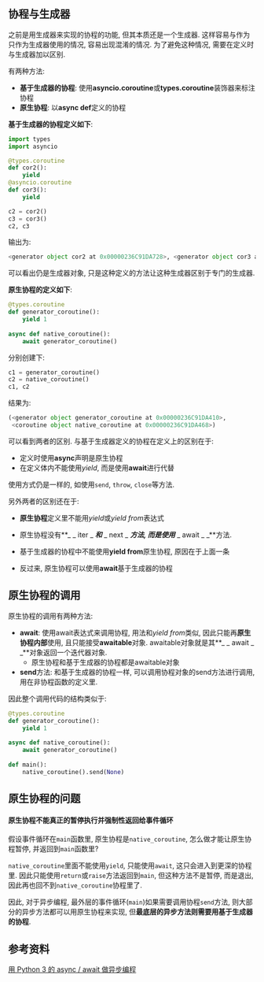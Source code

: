 ## 协程与生成器

之前是用生成器来实现的协程的功能, 但其本质还是一个生成器. 这样容易与作为只作为生成器使用的情况, 容易出现混淆的情况. 为了避免这种情况, 需要在定义时与生成器加以区别.

有两种方法:

- **基于生成器的协程**: 使用**asyncio.coroutine**或**types.coroutine**装饰器来标注协程
- **原生协程**: 以**async def**定义的协程

**基于生成器的协程定义如下**:

```python
import types
import asyncio

@types.coroutine
def cor2():
    yield
@asyncio.coroutine
def cor3():
    yield

c2 = cor2()
c3 = cor3()
c2, c3
```

输出为:

```python
<generator object cor2 at 0x00000236C91DA728>, <generator object cor3 at 0x00000236C91DA6D0>
```

可以看出仍是生成器对象, 只是这种定义的方法让这种生成器区别于专门的生成器.

**原生协程的定义如下**:

```python
@types.coroutine
def generator_coroutine():
    yield 1
 
async def native_coroutine():
    await generator_coroutine()
```

分别创建下:

```python
c1 = generator_coroutine()
c2 = native_coroutine()
c1, c2
```

结果为:

```python
(<generator object generator_coroutine at 0x00000236C91DA410>,
 <coroutine object native_coroutine at 0x00000236C91DA468>)
```

可以看到两者的区别. 与基于生成器定义的协程在定义上的区别在于:

- 定义时使用**async**声明是原生协程
- 在定义体内不能使用*yield*, 而是使用**await**进行代替

使用方式仍是一样的, 如使用`send`, `throw`, `close`等方法.

另外两者的区别还在于:

- **原生协程**定义里不能用*yield*或*yield from*表达式
- 原生协程没有**_ _ iter _ _**和**_ _ next _ _**方法, 而是使用**_ _ await _ _**方法.

- 基于生成器的协程中不能使用**yield from**原生协程, 原因在于上面一条
- 反过来, 原生协程可以使用**await**基于生成器的协程

## 原生协程的调用

原生协程的调用有两种方法:

- **await**: 使用await表达式来调用协程, 用法和*yield from*类似, 因此只能再**原生协程内部**使用, 且只能接受**awaitable**对象. awaitable对象就是其**_ _ await _ _**对象返回一个迭代器对象.
  - 原生协程和基于生成器的协程都是awaitable对象
- **send**方法: 和基于生成器的协程一样, 可以调用协程对象的send方法进行调用, 用在非协程函数的定义里.

因此整个调用代码的结构类似于:

```python
@types.coroutine
def generator_coroutine():
    yield 1
 
async def native_coroutine():
    await generator_coroutine()
 
def main():
    native_coroutine().send(None)
```

## 原生协程的问题

#### 原生协程不能真正的暂停执行并强制性返回给事件循环

假设事件循环在`main`函数里, 原生协程是`native_coroutine`, 怎么做才能让原生协程暂停, 并返回到`main`函数里?

`native_coroutine`里面不能使用`yield`, 只能使用`await`, 这只会进入到更深的协程里. 因此只能使用`return`或`raise`方法返回到`main`, 但这种方法不是暂停, 而是退出, 因此再也回不到`native_coroutine`协程里了.

因此, 对于异步编程, 最外层的事件循环(`main`)如果需要调用协程`send`方法, 则大部分的异步方法都可以用原生协程来实现, 但**最底层的异步方法则需要用基于生成器的协程**.

## 参考资料

[用 Python 3 的 async / await 做异步编程](https://www.keakon.net/2017/06/28/%E7%94%A8Python3%E7%9A%84async/await%E5%81%9A%E5%BC%82%E6%AD%A5%E7%BC%96%E7%A8%8B)

